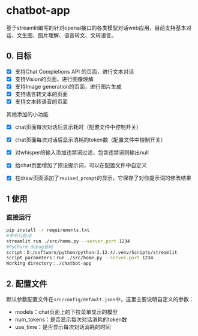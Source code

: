 # chatbot-app

基于streamlit编写的针对openai接口的各类模型对话web应用，目前支持基本对话、文生图、图片理解、语音转文、文转语言。


## 0. 目标
- [x] 支持Chat Completions API 的页面，进行文本对话
- [x] 支持Vision的页面，进行图像理解
- [x] 支持Image generation的页面，进行图片生成
- [x] 支持语言转文本的页面
- [x] 支持文本转语音的页面 

其他添加的小功能
- [x] chat页面每次对话后显示耗时（配置文件中控制开关）
- [x] chat页面每次对话后显示消耗的token数（配置文件中控制开关）
- [x] 对whisper的输入添加违禁词过滤，包含违禁词则输出null
- [x] 给chat页面增加了预设提示词，可以在配置文件中自定义
- [x] 在draw页面添加了`revised_prompt`的显示，它保存了对你提示词的修改结果


## 1 使用

### 直接运行

```bash
pip install -r requirements.txt
#命令行启动
streamlit run ./src/home.py --server.port 1234
#PyCharm debug启动
script：D:/software/python/python-3.12.4/.venv/Scripts/streamlit
script parameters：run ./src/home.py --server.port 1234
Working directory：./chatbot-app
```

## 2. 配置文件
默认参数配置文件在`src/config/default.json`中，这里主要说明自定义的参数：
* models：chat页面上的下拉菜单显示的模型
* num_tokens：是否显示每次对话消耗的token数
* use_time：是否显示每次对话消耗的时间
